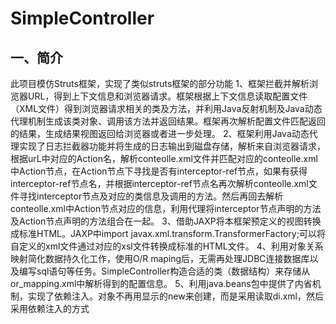 # SimpleController
## 一、简介
此项目模仿Struts框架，实现了类似struts框架的部分功能
1、框架拦截并解析浏览器URL，得到上下文信息和浏览器请求。框架根据上下文信息读取配置文件（XML文件）得到浏览器请求相关的类及方法，并利用Java反射机制及Java动态代理机制生成该类对象、调用该方法并返回结果。框架再次解析配置文件匹配返回的结果，生成结果视图返回给浏览器或者进一步处理。
2、框架利用Java动态代理实现了日志拦截器功能并将生成的日志输出到磁盘存储，解析来自浏览器请求，根据urL中对应的Action名，解析conteolle.xml文件并匹配对应的conteolle.xml中Action节点，在Action节点下寻找是否有interceptor-ref节点，如果有获得interceptor-ref节点名，并根据interceptor-ref节点名再次解析conteolle.xml文件寻找interceptor节点及对应的类信息及调用的方法。然后再回去解析conteolle.xml中Action节点对应的信息，利用代理将interceptor节点声明的方法及Action节点声明的方法组合在一起。
3、借助JAXP将本框架预定义的视图转换成标准HTML。JAXP中import javax.xml.transform.TransformerFactory;可以将自定义的xml文件通过对应的xsl文件转换成标准的HTML文件。
4、利用对象关系映射简化数据持久化工作，使用O/R maping后，无需再处理JDBC连接数据库以及编写sql语句等任务。SimpleController构造合适的类（数据结构）来存储从or_mapping.xml中解析得到的配置信息。
5、利用java.beans包中提供了内省机制，实现了依赖注入。对象不再用显示的new来创建，而是采用读取di.xml，然后采用依赖注入的方式
